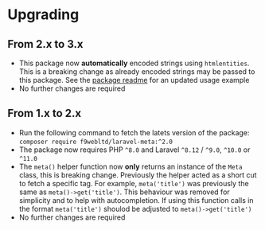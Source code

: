 # Upgrading

## From 2.x to 3.x

- This package now **automatically** encoded strings using `htmlentities`. This is a breaking change as already encoded strings may be passed to this package. See the [package readme](https://github.com/f9webltd/laravel-meta#quotes) for an updated usage example
- No further changes are required

## From 1.x to 2.x

- Run the following command to fetch the latets version of the package: `composer require f9webltd/laravel-meta:^2.0`
- The package now requires PHP `^8.0` and Laravel `^8.12` / `^9.0`, `^10.0` or `^11.0`
- The `meta()` helper function now **only** returns an instance of the `Meta` class, this is breaking change. Previously the helper acted as a short cut to fetch a specific tag. For example, `meta('title')` was previously the same as `meta()->get('title')`. This behaviour was removed for simplicity and to help with autocompletion. If using this function calls in the format `meta('title')` shoulod be adjusted to `meta()->get('title')`
- No further changes are required
